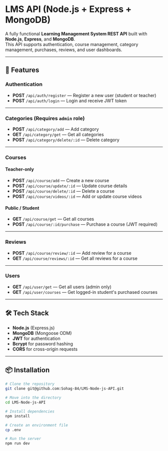 # LMS API (Node.js + Express + MongoDB)

A fully functional **Learning Management System REST API** built with **Node.js**, **Express**, and **MongoDB**.  
This API supports authentication, course management, category management, purchases, reviews, and user dashboards.

---

## 🚀 Features

### **Authentication**
- **POST** `/api/auth/register` — Register a new user (student or teacher)
- **POST** `/api/auth/login` — Login and receive JWT token

---

### **Categories** (Requires `admin` role)
- **POST** `/api/category/add` — Add category
- **GET** `/api/category/get` — Get all categories
- **POST** `/api/category/delete/:id` — Delete category

---

### **Courses**
#### Teacher-only
- **POST** `/api/course/add` — Create a new course
- **POST** `/api/course/update/:id` — Update course details
- **POST** `/api/course/delete/:id` — Delete a course
- **POST** `/api/course/videos/:id` — Add or update course videos

#### Public / Student
- **GET** `/api/course/get` — Get all courses
- **POST** `/api/course/:id/purchase` — Purchase a course (JWT required)

---

### **Reviews**
- **POST** `/api/course/review/:id` — Add review for a course
- **GET** `/api/course/reviews/:id` — Get all reviews for a course

---

### **Users**
- **GET** `/api/user/get` — Get all users (admin only)
- **GET** `/api/user/courses` — Get logged-in student's purchased courses

---

## 🛠 Tech Stack
- **Node.js** (Express.js)
- **MongoDB** (Mongoose ODM)
- **JWT** for authentication
- **Bcrypt** for password hashing
- **CORS** for cross-origin requests

---

## 📦 Installation

```bash
# Clone the repository
git clone git@github.com:Sohag-84/LMS-Node-js-API.git

# Move into the directory
cd LMS-Node-js-API

# Install dependencies
npm install

# Create an environment file
cp .env

# Run the server
npm run dev
